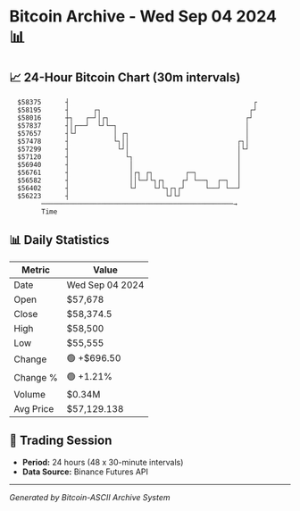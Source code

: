 # Bitcoin Archive - Wed Sep 04 2024 📊

## 📈 24-Hour Bitcoin Chart (30m intervals)

```
  $58375      ┤                                              ┌ 
  $58195      ┤      ┌┐                                     ┌┘ 
  $58016      ┼┐   ┌─┘│┌┐                                  ┌┘  
  $57837      ┤│┌──┘  └┘└─┐                                │   
  $57657      ┤└┘         │ ┌┐                             │   
  $57478      ┤           └┐││                           ┌┐│   
  $57299      ┤            └┘│                           │└┘   
  $57120      ┤              └┐                          │     
  $56940      ┤               │                          │     
  $56761      ┤               │┌┐ ┌┐        ┌─┐          │     
  $56582      ┤               ││└─┘└┐┌┐    ┌┘ └──┐  ┌─┐  │     
  $56402      ┤               └┘    └┘└┐┌┐┌┘     └──┘ └──┘     
  $56223      ┤                        └┘└┘                    
        ────────────────────────────────────────────────→
        Time
```

## 📊 Daily Statistics

| Metric | Value |
|--------|-------|
| Date | Wed Sep 04 2024 |
| Open | $57,678 |
| Close | $58,374.5 |
| High | $58,500 |
| Low | $55,555 |
| Change | 🟢 +$696.50 |
| Change % | 🟢 +1.21% |
| Volume | $0.34M |
| Avg Price | $57,129.138 |

## 📅 Trading Session

- **Period:** 24 hours (48 x 30-minute intervals)
- **Data Source:** Binance Futures API

---
*Generated by Bitcoin-ASCII Archive System*
